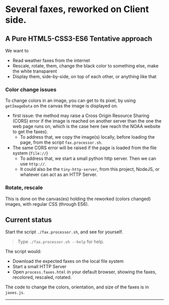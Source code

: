 # Several faxes, reworked on Client side.
## A Pure HTML5-CSS3-ES6 Tentative approach
We want to
- Read weather faxes from the internet
- Rescale, rotate, them, change the black color to something else, make the white transparent
- Display them, side-by-side, on top of each other, or anything like that

### Color change issues
To change colors in an image, you can get to its pixel, by using `getImageData` on the canvas the image is displayed on.
- first issue: the method may raise a Cross Origin Resource Sharing (CORS) error if the image is reached on another server than the one the web page runs on,
  which is the case here (we reach the NOAA website to get the faxes).
    - To address that, we copy the image(s) locally, before loading the page, from the script `fax.processor.sh`.
- The same CORS error will be raised if the page is loaded from the file system (`file://`)    
    - To address that, we start a small python http server. Then we can use `http://`.
    - It could also be the `tiny-http-server`, from this project, NodeJS, or whatever can act as an HTTP Server.
  
### Rotate, rescale
This is done on the canvas(es) holding the reworked (colors changed) images,
with regular CSS (through ES6).

## Current status
Start the script `./fax.processor.sh`, and see for yourself.  
> Type `./fax.processor.sh --help` for help.

The script would:
- Download the expected faxes on the local file system
- Start a small HTTP Server
- Open `process.faxes.html` in your default browser, showing the faxes, recolored, rescaled, rotated.

The code to change the colors, orientation, and size of the faxes is in `jaxes.js`. 

---
